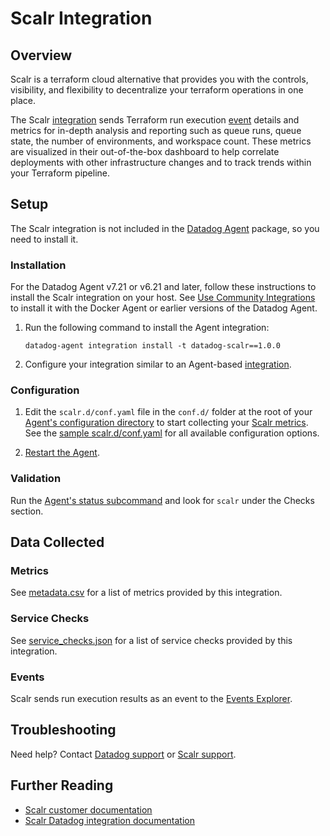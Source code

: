# Scalr Integration

## Overview

Scalr is a terraform cloud alternative that provides you with the controls, visibility, and flexibility to decentralize your terraform operations in one place.

The Scalr [integration][15] sends Terraform run execution [event][16] details and metrics for in-depth analysis and reporting such as queue runs, queue state, the number of environments, and workspace count. These metrics are visualized in their out-of-the-box dashboard to help correlate deployments with other infrastructure changes and to track trends within your Terraform pipeline.

## Setup
The Scalr integration is not included in the [Datadog Agent][1] package, so you need to install it.

### Installation

For the Datadog Agent v7.21 or v6.21 and later, follow these instructions to install the Scalr integration on your host. See [Use Community Integrations][2] to install it with the Docker Agent or earlier versions of the Datadog Agent.

1. Run the following command to install the Agent integration:

   ```shell
   datadog-agent integration install -t datadog-scalr==1.0.0
   ```

2. Configure your integration similar to an Agent-based [integration][3].

### Configuration

1. Edit the `scalr.d/conf.yaml` file in the `conf.d/` folder at the root of your [Agent's configuration directory][5] to start collecting your [Scalr metrics](#metrics). See the [sample scalr.d/conf.yaml][6] for all available configuration options.

2. [Restart the Agent][7].

### Validation

Run the [Agent's status subcommand][8] and look for `scalr` under the Checks section.

## Data Collected

### Metrics

See [metadata.csv][9] for a list of metrics provided by this integration.

### Service Checks

See [service_checks.json][10] for a list of service checks provided by this integration.

### Events

Scalr sends run execution results as an event to the [Events Explorer][14].

## Troubleshooting

Need help? Contact [Datadog support][4] or [Scalr support][12].

## Further Reading

- [Scalr customer documentation][13]
- [Scalr Datadog integration documentation][11]

[1]: /account/settings/agent/latest
[2]: https://docs.datadoghq.com/agent/guide/use-community-integrations/
[3]: https://docs.datadoghq.com/getting_started/integrations/
[4]: https://docs.datadoghq.com/help/
[5]: https://docs.datadoghq.com/agent/guide/agent-configuration-files/#agent-configuration-directory
[6]: https://github.com/DataDog/integrations-extras/blob/master/scalr/datadog_checks/scalr/data/conf.yaml.example
[7]: https://docs.datadoghq.com/agent/guide/agent-commands/#start-stop-and-restart-the-agent
[8]: https://docs.datadoghq.com/agent/guide/agent-commands/#service-status
[9]: https://github.com/DataDog/integrations-extras/blob/master/scalr/metadata.csv
[10]: https://github.com/DataDog/integrations-extras/blob/master/scalr/assets/service_checks.json
[11]: https://docs.scalr.com/en/latest/integrations.html#datadog
[12]: https://scalr-labs.atlassian.net/servicedesk/customer/portal/31
[13]: https://docs.scalr.com
[14]: https://docs.datadoghq.com/events/explorer/
[15]: https://docs.scalr.com/en/latest/integrations.html
[16]: https://docs.datadoghq.com/events/

